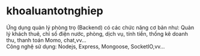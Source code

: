 # khoaluantotnghiep
Ứng dụng quản lý phòng trọ (Backend) có các chức năng cơ bản như: Quản lý khách thuê, chỉ số điện nước, phòng, dịch vụ, tính tiền, thống kê doanh thu, thanh toán Momo, chat,vv...</br>
Công nghệ sử dụng: Nodejs, Express, Mongoose, SocketIO,vv...
